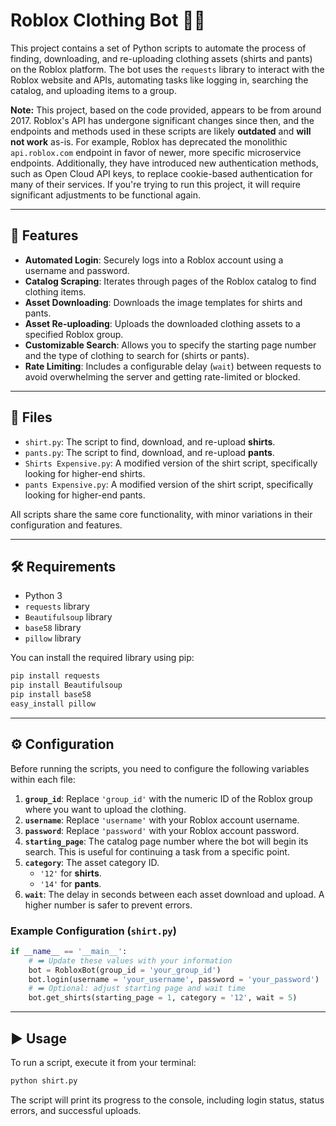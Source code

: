 # Roblox Clothing Bot 👕👖

This project contains a set of Python scripts to automate the process of finding, downloading, and re-uploading clothing assets (shirts and pants) on the Roblox platform. The bot uses the `requests` library to interact with the Roblox website and APIs, automating tasks like logging in, searching the catalog, and uploading items to a group.

**Note:** This project, based on the code provided, appears to be from around 2017. Roblox's API has undergone significant changes since then, and the endpoints and methods used in these scripts are likely **outdated** and **will not work** as-is. For example, Roblox has deprecated the monolithic `api.roblox.com` endpoint in favor of newer, more specific microservice endpoints. Additionally, they have introduced new authentication methods, such as Open Cloud API keys, to replace cookie-based authentication for many of their services. If you're trying to run this project, it will require significant adjustments to be functional again.

-----

## 🚀 Features

  * **Automated Login**: Securely logs into a Roblox account using a username and password.
  * **Catalog Scraping**: Iterates through pages of the Roblox catalog to find clothing items.
  * **Asset Downloading**: Downloads the image templates for shirts and pants.
  * **Asset Re-uploading**: Uploads the downloaded clothing assets to a specified Roblox group.
  * **Customizable Search**: Allows you to specify the starting page number and the type of clothing to search for (shirts or pants).
  * **Rate Limiting**: Includes a configurable delay (`wait`) between requests to avoid overwhelming the server and getting rate-limited or blocked.

-----

## 📁 Files

  * `shirt.py`: The script to find, download, and re-upload **shirts**.
  * `pants.py`: The script to find, download, and re-upload **pants**.
  * `Shirts Expensive.py`: A modified version of the shirt script, specifically looking for higher-end shirts.
  * `pants Expensive.py`: A modified version of the shirt script, specifically looking for higher-end pants.

All scripts share the same core functionality, with minor variations in their configuration and features.

-----

## 🛠️ Requirements

  * Python 3
  * `requests` library
  * `Beautifulsoup` library
  * `base58` library
  * `pillow` library

You can install the required library using pip:

```bash
pip install requests
pip install Beautifulsoup
pip install base58
easy_install pillow
```

-----

## ⚙️ Configuration

Before running the scripts, you need to configure the following variables within each file:

1.  **`group_id`**: Replace `'group_id'` with the numeric ID of the Roblox group where you want to upload the clothing.
2.  **`username`**: Replace `'username'` with your Roblox account username.
3.  **`password`**: Replace `'password'` with your Roblox account password.
4.  **`starting_page`**: The catalog page number where the bot will begin its search. This is useful for continuing a task from a specific point.
5.  **`category`**: The asset category ID.
      * `'12'` for **shirts**.
      * `'14'` for **pants**.
6.  **`wait`**: The delay in seconds between each asset download and upload. A higher number is safer to prevent errors.

### Example Configuration (`shirt.py`)

```python
if __name__ == '__main__':
	# ➡️ Update these values with your information
	bot = RobloxBot(group_id = 'your_group_id')
	bot.login(username = 'your_username', password = 'your_password')
	# ➡️ Optional: adjust starting page and wait time
	bot.get_shirts(starting_page = 1, category = '12', wait = 5)
```

-----

## ▶️ Usage

To run a script, execute it from your terminal:

```bash
python shirt.py
```

The script will print its progress to the console, including login status, status errors, and successful uploads.
